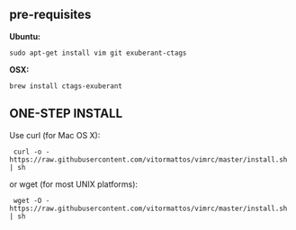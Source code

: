 ## pre-requisites

**Ubuntu:**

    sudo apt-get install vim git exuberant-ctags

**OSX:**

    brew install ctags-exuberant

## ONE-STEP INSTALL

Use curl (for Mac OS X):

     curl -o - https://raw.githubusercontent.com/vitormattos/vimrc/master/install.sh | sh

or wget (for most UNIX platforms):

     wget -O - https://raw.githubusercontent.com/vitormattos/vimrc/master/install.sh | sh
